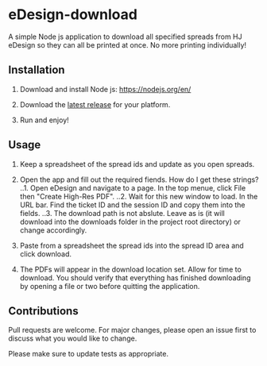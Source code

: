 # eDesign-download
A simple Node js application to download all specified spreads from HJ eDesign so they can all be printed at once. No more printing individually!

## Installation
1. Download and install Node js: https://nodejs.org/en/

2. Download the [latest release](https://github.com/oschwartz10612/eDesign-download/releases/latest) for your platform.

3. Run and enjoy!

## Usage

1. Keep a spreadsheet of the spread ids and update as you open spreads.

2. Open the app and fill out the required fiends. How do I get these strings? 
..1. Open eDesign and navigate to a page. In the top menue, click File then "Create High-Res PDF".
..2. Wait for this new window to load. In the URL bar. Find the ticket ID and the session ID and copy them into the fields.
..3. The download path is not abslute. Leave as is (it will download into the downloads folder in the project root directory) or change accordingly. 

3. Paste from a spreadsheet the spread ids into the spread ID area and click download.

4. The PDFs will appear in the download location set. Allow for time to download. You should verify that everything has finished downloading by opening a file or two before quitting the application.

## Contributions
Pull requests are welcome. For major changes, please open an issue first to discuss what you would like to change.

Please make sure to update tests as appropriate.
